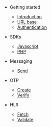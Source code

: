 * Getting started
  * [Introduction](/es/home.md "Easy and smart way to communicate - nomado REST API")
  * [URL base](/es/baseurl.md "Base URL - nomado REST API")
  * [Authentication](/es/authentication.md "Authentication - nomado REST API")

* SDKs
  * [Javascript](/es/sdk/javascript.md "JS SDK: Send and receive sms, otp and 2fa - nomado REST API")
  * [PHP](/es/sdk/php.md)

* Messaging
  * [Send](/es/messaging/messaging.md)

* OTP
  * [Create](/es/otp/create.md)
  * [Verify](/es/otp/verify.md)

* HLR
  * [Fetch](/es/hlr/fetch.md)
  * [Validate](/es/hlr/validate.md)
